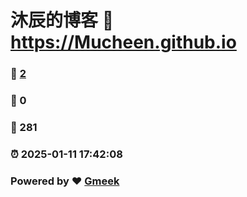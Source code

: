 # 沐辰的博客 :link: https://Mucheen.github.io 
### :page_facing_up: [2](https://Mucheen.github.io/tag.html) 
### :speech_balloon: 0 
### :hibiscus: 281 
### :alarm_clock: 2025-01-11 17:42:08 
### Powered by :heart: [Gmeek](https://github.com/Meekdai/Gmeek)
